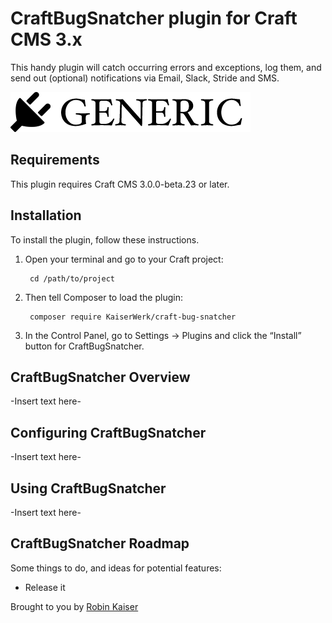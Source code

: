 # CraftBugSnatcher plugin for Craft CMS 3.x

This handy plugin will catch occurring errors and exceptions, log them, and send out (optional) notifications via Email, Slack, Stride and SMS.

![Screenshot](resources/img/plugin-logo.png)

## Requirements

This plugin requires Craft CMS 3.0.0-beta.23 or later.

## Installation

To install the plugin, follow these instructions.

1. Open your terminal and go to your Craft project:

        cd /path/to/project

2. Then tell Composer to load the plugin:

        composer require KaiserWerk/craft-bug-snatcher

3. In the Control Panel, go to Settings → Plugins and click the “Install” button for CraftBugSnatcher.

## CraftBugSnatcher Overview

-Insert text here-

## Configuring CraftBugSnatcher

-Insert text here-

## Using CraftBugSnatcher

-Insert text here-

## CraftBugSnatcher Roadmap

Some things to do, and ideas for potential features:

* Release it

Brought to you by [Robin Kaiser](https://kaiserrobin.eu)
